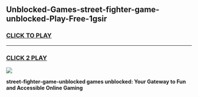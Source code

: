 
## Unblocked-Games-street-fighter-game-unblocked-Play-Free-1gsir
<h3>
<a href="https://premium76.site?title=street-fighter-game-unblocked&ref=18A">CLICK TO PLAY</a></h3>
<hr>

<h3>
<a href="https://premium76.site?title=street-fighter-game-unblocked&ref=18A">CLICK 2 PLAY</a>
  
</h3>

<a href="https://premium76.site?title=street-fighter-game-unblocked&ref=18A"><img src="https://clearcache.store/games.png"></a>


**street-fighter-game-unblocked games unblocked: Your Gateway to Fun and Accessible Online Gaming**
